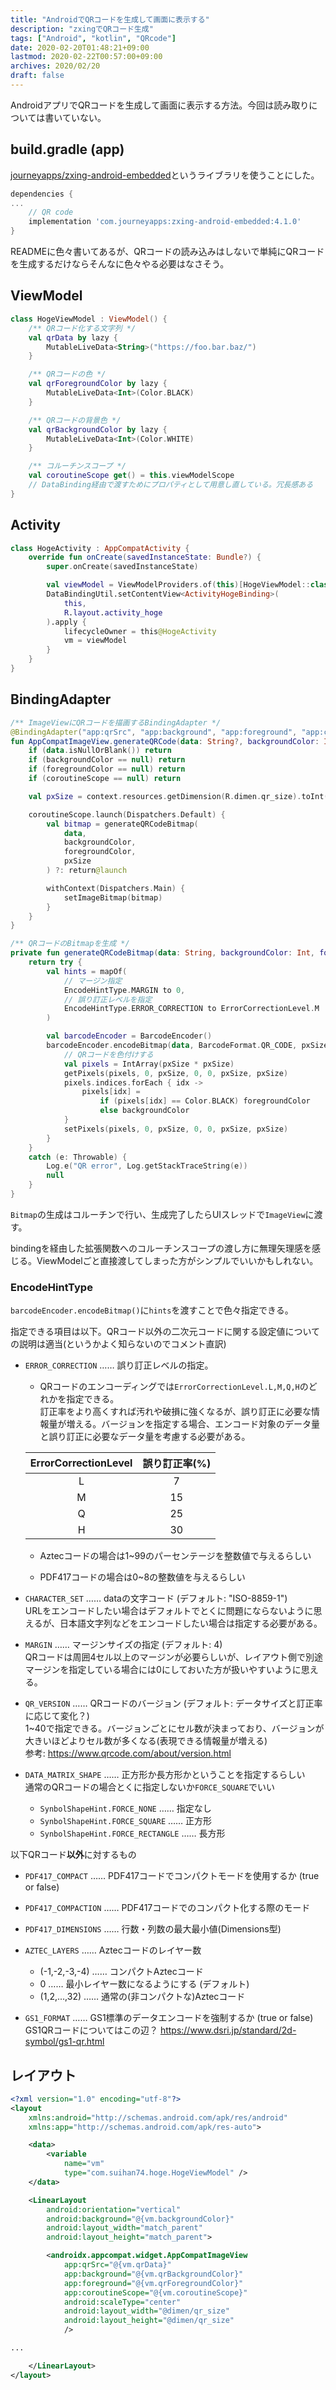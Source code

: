 ```yaml
---
title: "AndroidでQRコードを生成して画面に表示する"
description: "zxingでQRコード生成"
tags: ["Android", "kotlin", "QRcode"]
date: 2020-02-20T01:48:21+09:00
lastmod: 2020-02-22T00:57:00+09:00
archives: 2020/02/20
draft: false
---
```


AndroidアプリでQRコードを生成して画面に表示する方法。今回は読み取りについては書いていない。

## build.gradle (app)

[journeyapps/zxing-android-embedded](https://github.com/journeyapps/zxing-android-embedded)というライブラリを使うことにした。

```gradle
dependencies {
...
    // QR code
    implementation 'com.journeyapps:zxing-android-embedded:4.1.0'
}
```

READMEに色々書いてあるが、QRコードの読み込みはしないで単純にQRコードを生成するだけならそんなに色々やる必要はなさそう。

## ViewModel

```kt
class HogeViewModel : ViewModel() {
    /** QRコード化する文字列 */
    val qrData by lazy {
        MutableLiveData<String>("https://foo.bar.baz/")
    }

    /** QRコードの色 */
    val qrForegroundColor by lazy {
        MutableLiveData<Int>(Color.BLACK)
    }

    /** QRコードの背景色 */
    val qrBackgroundColor by lazy {
        MutableLiveData<Int>(Color.WHITE)
    }

    /** コルーチンスコープ */
    val coroutineScope get() = this.viewModelScope
    // DataBinding経由で渡すためにプロパティとして用意し直している。冗長感ある
}
```

## Activity

```kt
class HogeActivity : AppCompatActivity {
    override fun onCreate(savedInstanceState: Bundle?) {
        super.onCreate(savedInstanceState)

        val viewModel = ViewModelProviders.of(this)[HogeViewModel::class.java]
        DataBindingUtil.setContentView<ActivityHogeBinding>(
            this,
            R.layout.activity_hoge
        ).apply {
            lifecycleOwner = this@HogeActivity
            vm = viewModel
        }
    }
}
```

## BindingAdapter

```kt
/** ImageViewにQRコードを描画するBindingAdapter */
@BindingAdapter("app:qrSrc", "app:background", "app:foreground", "app:coroutineScope")
fun AppCompatImageView.generateQRCode(data: String?, backgroundColor: Int?, foregroundColor: Int?, coroutineScope: CoroutineScope?) {
    if (data.isNullOrBlank()) return
    if (backgroundColor == null) return
    if (foregroundColor == null) return
    if (coroutineScope == null) return

    val pxSize = context.resources.getDimension(R.dimen.qr_size).toInt()

    coroutineScope.launch(Dispatchers.Default) {
        val bitmap = generateQRCodeBitmap(
            data,
            backgroundColor,
            foregroundColor,
            pxSize
        ) ?: return@launch

        withContext(Dispatchers.Main) {
            setImageBitmap(bitmap)
        }
    }
}

/** QRコードのBitmapを生成 */
private fun generateQRCodeBitmap(data: String, backgroundColor: Int, foregroundColor: Int, pxSize: Int) : Bitmap? {
    return try {
        val hints = mapOf(
            // マージン指定
            EncodeHintType.MARGIN to 0,
            // 誤り訂正レベルを指定
            EncodeHintType.ERROR_CORRECTION to ErrorCorrectionLevel.M
        )

        val barcodeEncoder = BarcodeEncoder()
        barcodeEncoder.encodeBitmap(data, BarcodeFormat.QR_CODE, pxSize, pxSize, hints).apply {
            // QRコードを色付けする
            val pixels = IntArray(pxSize * pxSize)
            getPixels(pixels, 0, pxSize, 0, 0, pxSize, pxSize)
            pixels.indices.forEach { idx ->
                pixels[idx] =
                    if (pixels[idx] == Color.BLACK) foregroundColor
                    else backgroundColor
            }
            setPixels(pixels, 0, pxSize, 0, 0, pxSize, pxSize)
        }
    }
    catch (e: Throwable) {
        Log.e("QR error", Log.getStackTraceString(e))
        null
    }
}
```

`Bitmap`の生成はコルーチンで行い、生成完了したらUIスレッドで`ImageView`に渡す。

bindingを経由した拡張関数へのコルーチンスコープの渡し方に無理矢理感を感じる。ViewModelごと直接渡してしまった方がシンプルでいいかもしれない。

### EncodeHintType

`barcodeEncoder.encodeBitmap()`に`hints`を渡すことで色々指定できる。

指定できる項目は以下。QRコード以外の二次元コードに関する設定値についての説明は適当(というかよく知らないのでコメント直訳)

- `ERROR_CORRECTION` …… 誤り訂正レベルの指定。  
  - QRコードのエンコーディングでは`ErrorCorrectionLevel.L,M,Q,H`のどれかを指定できる。  
  訂正率をより高くすれば汚れや破損に強くなるが、誤り訂正に必要な情報量が増える。バージョンを指定する場合、エンコード対象のデータ量と誤り訂正に必要なデータ量を考慮する必要がある。

  |ErrorCorrectionLevel|誤り訂正率(%)|
  | :---:| :---: |
  |L|7|
  |M|15|
  |Q|25|
  |H|30|

  - Aztecコードの場合は1~99のパーセンテージを整数値で与えるらしい

  - PDF417コードの場合は0~8の整数値を与えるらしい

- `CHARACTER_SET` …… dataの文字コード (デフォルト: "ISO-8859-1")  
  URLをエンコードしたい場合はデフォルトでとくに問題にならないように思えるが、日本語文字列などをエンコードしたい場合は指定する必要がある。

- `MARGIN` …… マージンサイズの指定 (デフォルト: 4)  
  QRコードは周囲4セル以上のマージンが必要らしいが、レイアウト側で別途マージンを指定している場合には0にしておいた方が扱いやすいように思える。

- `QR_VERSION` …… QRコードのバージョン (デフォルト: データサイズと訂正率に応じて変化？)  
  1~40で指定できる。バージョンごとにセル数が決まっており、バージョンが大きいほどよりセル数が多くなる(表現できる情報量が増える)  
  参考: <https://www.qrcode.com/about/version.html>

- `DATA_MATRIX_SHAPE` …… 正方形か長方形かということを指定するらしい  
  通常のQRコードの場合とくに指定しないか`FORCE_SQUARE`でいい  
  - `SynbolShapeHint.FORCE_NONE` …… 指定なし
  - `SynbolShapeHint.FORCE_SQUARE` …… 正方形
  - `SynbolShapeHint.FORCE_RECTANGLE` …… 長方形

以下QRコード**以外**に対するもの

- `PDF417_COMPACT` …… PDF417コードでコンパクトモードを使用するか (true or false)

- `PDF417_COMPACTION` …… PDF417コードでのコンパクト化する際のモード

- `PDF417_DIMENSIONS` …… 行数・列数の最大最小値(Dimensions型)

- `AZTEC_LAYERS` …… Aztecコードのレイヤー数
  - (-1,-2,-3,-4) …… コンパクトAztecコード
  - 0 …… 最小レイヤー数になるようにする (デフォルト)
  - (1,2,...,32) …… 通常の(非コンパクトな)Aztecコード

- `GS1_FORMAT` …… GS1標準のデータエンコードを強制するか (true or false)  
  GS1QRコードについてはこの辺？ <https://www.dsri.jp/standard/2d-symbol/gs1-qr.html>

## レイアウト

```xml
<?xml version="1.0" encoding="utf-8"?>
<layout
    xmlns:android="http://schemas.android.com/apk/res/android"
    xmlns:app="http://schemas.android.com/apk/res-auto">

    <data>
        <variable
            name="vm"
            type="com.suihan74.hoge.HogeViewModel" />
    </data>

    <LinearLayout
        android:orientation="vertical"
        android:background="@{vm.backgroundColor}"
        android:layout_width="match_parent"
        android:layout_height="match_parent">

        <androidx.appcompat.widget.AppCompatImageView
            app:qrSrc="@{vm.qrData}"
            app:background="@{vm.qrBackgroundColor}"
            app:foreground="@{vm.qrForegroundColor}"
            app:coroutineScope="@{vm.coroutineScope}"
            android:scaleType="center"
            android:layout_width="@dimen/qr_size"
            android:layout_height="@dimen/qr_size"
            />

...

    </LinearLayout>
</layout>
```
